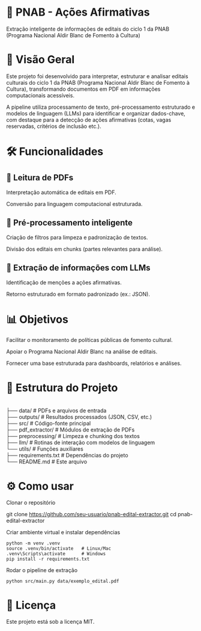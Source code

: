 # 📑 PNAB - Ações Afirmativas

Extração inteligente de informações de editais do ciclo 1 da PNAB (Programa Nacional Aldir Blanc de Fomento à Cultura)



# 🚀 Visão Geral

Este projeto foi desenvolvido para interpretar, estruturar e analisar editais culturais do ciclo 1 da PNAB (Programa Nacional Aldir Blanc de Fomento à Cultura), transformando documentos em PDF em informações computacionais acessíveis.

A pipeline utiliza processamento de texto, pré-processamento estruturado e modelos de linguagem (LLMs) para identificar e organizar dados-chave, com destaque para a detecção de ações afirmativas (cotas, vagas reservadas, critérios de inclusão etc.).



# 🛠️ Funcionalidades

## 📂 Leitura de PDFs

Interpretação automática de editais em PDF.

Conversão para linguagem computacional estruturada.



## 🧹 Pré-processamento inteligente

Criação de filtros para limpeza e padronização de textos.

Divisão dos editais em chunks (partes relevantes para análise).


## 🤖 Extração de informações com LLMs

Identificação de menções a ações afirmativas.

Retorno estruturado em formato padronizado (ex.: JSON).


# 📊 Objetivos

Facilitar o monitoramento de políticas públicas de fomento cultural.

Apoiar o Programa Nacional Aldir Blanc na análise de editais.

Fornecer uma base estruturada para dashboards, relatórios e análises.



# 📂 Estrutura do Projeto
<br>    ├── data/               # PDFs e arquivos de entrada
<br>    ├── outputs/            # Resultados processados (JSON, CSV, etc.)
<br>    ├── src/                # Código-fonte principal
<br>       ├── pdf_extractor/  # Módulos de extração de PDFs
<br>       ├── preprocessing/  # Limpeza e chunking dos textos
<br>       ├── llm/            # Rotinas de interação com modelos de linguagem
<br>       └── utils/          # Funções auxiliares
<br>    ├── requirements.txt    # Dependências do projeto
<br>    └── README.md           # Este arquivo



# ⚙️ Como usar

Clonar o repositório

git clone https://github.com/seu-usuario/pnab-edital-extractor.git
cd pnab-edital-extractor


Criar ambiente virtual e instalar dependências
 
 ```
python -m venv .venv
source .venv/bin/activate   # Linux/Mac
.venv\Scripts\activate      # Windows
pip install -r requirements.txt
```

Rodar o pipeline de extração

```
python src/main.py data/exemplo_edital.pdf
```



# 📜 Licença

Este projeto está sob a licença MIT.



